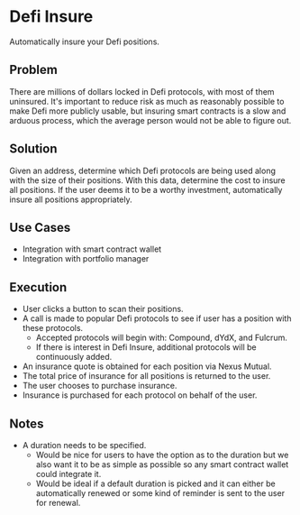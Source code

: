 # Defi Insure

Automatically insure your Defi positions.

## Problem

There are millions of dollars locked in Defi protocols, with most of them uninsured. It's important to reduce risk as much as reasonably possible to make Defi more publicly usable, but insuring smart contracts is a slow and arduous process, which the average person would not be able to figure out.

## Solution

Given an address, determine which Defi protocols are being used along with the size of their positions. With this data, determine the cost to insure all positions. If the user deems it to be a worthy investment, automatically insure all positions appropriately.

## Use Cases

- Integration with smart contract wallet
- Integration with portfolio manager

## Execution

- User clicks a button to scan their positions.
- A call is made to popular Defi protocols to see if user has a position with these protocols.
  - Accepted protocols will begin with: Compound, dYdX, and Fulcrum.
  - If there is interest in Defi Insure, additional protocols will be continuously added.
- An insurance quote is obtained for each position via Nexus Mutual.
- The total price of insurance for all positions is returned to the user.
- The user chooses to purchase insurance.
- Insurance is purchased for each protocol on behalf of the user.

## Notes

- A duration needs to be specified.
  - Would be nice for users to have the option as to the duration but we also want it to be as simple as possible so any smart contract wallet could integrate it. 
  - Would be ideal if a default duration is picked and it can either be automatically renewed or some kind of reminder is sent to the user for renewal.